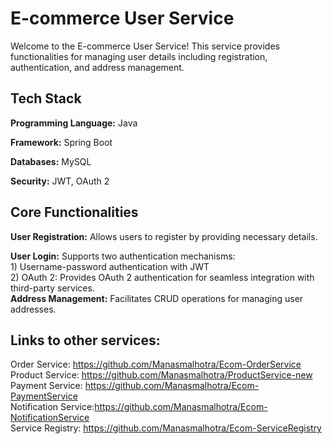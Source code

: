 # E-commerce User Service

Welcome to the E-commerce User Service! This service provides functionalities for managing user details including registration, authentication, and address management.


## Tech Stack

**Programming Language:** Java

**Framework:** Spring Boot

**Databases:** MySQL

**Security:** JWT, OAuth 2


## Core Functionalities

**User Registration:** Allows users to register by providing necessary details.

**User Login:** Supports two authentication mechanisms: </br>
      1) Username-password authentication with JWT </br>
      2) OAuth 2: Provides OAuth 2 authentication for seamless integration with third-party services.</br>
**Address Management:** Facilitates CRUD operations for managing user addresses.


## Links to other services:</br>

Order Service: https://github.com/Manasmalhotra/Ecom-OrderService</br>
Product Service: https://github.com/Manasmalhotra/ProductService-new</br>
Payment Service: https://github.com/Manasmalhotra/Ecom-PaymentService</br>
Notification Service:https://github.com/Manasmalhotra/Ecom-NotificationService</br>
Service Registry: https://github.com/Manasmalhotra/Ecom-ServiceRegistry
